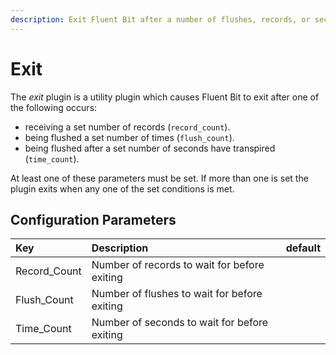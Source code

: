 ```yaml
---
description: Exit Fluent Bit after a number of flushes, records, or seconds.
---
```


# Exit

The _exit_ plugin is a utility plugin which causes Fluent Bit to exit after one of the following occurs:

- receiving a set number of records (`record_count`).
- being flushed a set number of times (`flush_count`).
- being flushed after a set number of seconds have transpired (`time_count`).

At least one of these parameters must be set. If more than one is set the plugin exits when any one of the set conditions is met.

## Configuration Parameters

| Key | Description | default |
| :--- | :--- | :--- |
| Record\_Count | Number of records to wait for before exiting |  |
| Flush\_Count | Number of flushes to wait for before exiting |  |
| Time\_Count | Number of seconds to wait for before exiting |  |
